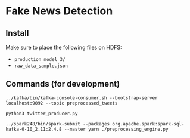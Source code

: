 # Fake News Detection

## Install
Make sure to place the following files on HDFS:
- `production_model_3/`
- `raw_data_sample.json`

## Commands (for development)

```
../kafka/bin/kafka-console-consumer.sh --bootstrap-server localhost:9092 --topic preprocessed_tweets

python3 twitter_producer.py

../spark248/bin/spark-submit --packages org.apache.spark:spark-sql-kafka-0-10_2.11:2.4.8 --master yarn ./preprocessing_engine.py
```